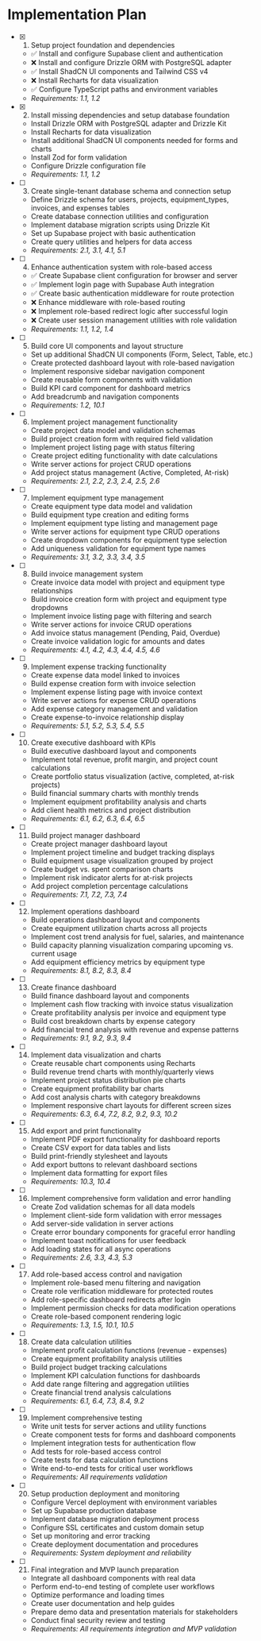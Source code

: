 # Implementation Plan

- [x] 1. Setup project foundation and dependencies
  - ✅ Install and configure Supabase client and authentication
  - ❌ Install and configure Drizzle ORM with PostgreSQL adapter
  - ✅ Install ShadCN UI components and Tailwind CSS v4
  - ❌ Install Recharts for data visualization
  - ✅ Configure TypeScript paths and environment variables
  - _Requirements: 1.1, 1.2_

- [x] 2. Install missing dependencies and setup database foundation

  - Install Drizzle ORM with PostgreSQL adapter and Drizzle Kit
  - Install Recharts for data visualization
  - Install additional ShadCN UI components needed for forms and charts
  - Install Zod for form validation
  - Configure Drizzle configuration file
  - _Requirements: 1.1, 1.2_

- [ ] 3. Create single-tenant database schema and connection setup
  - Define Drizzle schema for users, projects, equipment_types, invoices, and expenses tables
  - Create database connection utilities and configuration
  - Implement database migration scripts using Drizzle Kit
  - Set up Supabase project with basic authentication
  - Create query utilities and helpers for data access
  - _Requirements: 2.1, 3.1, 4.1, 5.1_

- [ ] 4. Enhance authentication system with role-based access
  - ✅ Create Supabase client configuration for browser and server
  - ✅ Implement login page with Supabase Auth integration
  - ✅ Create basic authentication middleware for route protection
  - ❌ Enhance middleware with role-based routing
  - ❌ Implement role-based redirect logic after successful login
  - ❌ Create user session management utilities with role validation
  - _Requirements: 1.1, 1.2, 1.4_

- [ ] 5. Build core UI components and layout structure
  - Set up additional ShadCN UI components (Form, Select, Table, etc.)
  - Create protected dashboard layout with role-based navigation
  - Implement responsive sidebar navigation component
  - Create reusable form components with validation
  - Build KPI card component for dashboard metrics
  - Add breadcrumb and navigation components
  - _Requirements: 1.2, 10.1_

- [ ] 6. Implement project management functionality
  - Create project data model and validation schemas
  - Build project creation form with required field validation
  - Implement project listing page with status filtering
  - Create project editing functionality with date calculations
  - Write server actions for project CRUD operations
  - Add project status management (Active, Completed, At-risk)
  - _Requirements: 2.1, 2.2, 2.3, 2.4, 2.5, 2.6_

- [ ] 7. Implement equipment type management
  - Create equipment type data model and validation
  - Build equipment type creation and editing forms
  - Implement equipment type listing and management page
  - Write server actions for equipment type CRUD operations
  - Create dropdown components for equipment type selection
  - Add uniqueness validation for equipment type names
  - _Requirements: 3.1, 3.2, 3.3, 3.4, 3.5_

- [ ] 8. Build invoice management system
  - Create invoice data model with project and equipment type relationships
  - Build invoice creation form with project and equipment type dropdowns
  - Implement invoice listing page with filtering and search
  - Write server actions for invoice CRUD operations
  - Add invoice status management (Pending, Paid, Overdue)
  - Create invoice validation logic for amounts and dates
  - _Requirements: 4.1, 4.2, 4.3, 4.4, 4.5, 4.6_

- [ ] 9. Implement expense tracking functionality
  - Create expense data model linked to invoices
  - Build expense creation form with invoice selection
  - Implement expense listing page with invoice context
  - Write server actions for expense CRUD operations
  - Add expense category management and validation
  - Create expense-to-invoice relationship display
  - _Requirements: 5.1, 5.2, 5.3, 5.4, 5.5_

- [ ] 10. Create executive dashboard with KPIs
  - Build executive dashboard layout and components
  - Implement total revenue, profit margin, and project count calculations
  - Create portfolio status visualization (active, completed, at-risk projects)
  - Build financial summary charts with monthly trends
  - Implement equipment profitability analysis and charts
  - Add client health metrics and project distribution
  - _Requirements: 6.1, 6.2, 6.3, 6.4, 6.5_

- [ ] 11. Build project manager dashboard
  - Create project manager dashboard layout
  - Implement project timeline and budget tracking displays
  - Build equipment usage visualization grouped by project
  - Create budget vs. spent comparison charts
  - Implement risk indicator alerts for at-risk projects
  - Add project completion percentage calculations
  - _Requirements: 7.1, 7.2, 7.3, 7.4_

- [ ] 12. Implement operations dashboard
  - Build operations dashboard layout and components
  - Create equipment utilization charts across all projects
  - Implement cost trend analysis for fuel, salaries, and maintenance
  - Build capacity planning visualization comparing upcoming vs. current usage
  - Add equipment efficiency metrics by equipment type
  - _Requirements: 8.1, 8.2, 8.3, 8.4_

- [ ] 13. Create finance dashboard
  - Build finance dashboard layout and components
  - Implement cash flow tracking with invoice status visualization
  - Create profitability analysis per invoice and equipment type
  - Build cost breakdown charts by expense category
  - Add financial trend analysis with revenue and expense patterns
  - _Requirements: 9.1, 9.2, 9.3, 9.4_

- [ ] 14. Implement data visualization and charts
  - Create reusable chart components using Recharts
  - Build revenue trend charts with monthly/quarterly views
  - Implement project status distribution pie charts
  - Create equipment profitability bar charts
  - Add cost analysis charts with category breakdowns
  - Implement responsive chart layouts for different screen sizes
  - _Requirements: 6.3, 6.4, 7.2, 8.2, 9.2, 9.3, 10.2_

- [ ] 15. Add export and print functionality
  - Implement PDF export functionality for dashboard reports
  - Create CSV export for data tables and lists
  - Build print-friendly stylesheet and layouts
  - Add export buttons to relevant dashboard sections
  - Implement data formatting for export files
  - _Requirements: 10.3, 10.4_

- [ ] 16. Implement comprehensive form validation and error handling
  - Create Zod validation schemas for all data models
  - Implement client-side form validation with error messages
  - Add server-side validation in server actions
  - Create error boundary components for graceful error handling
  - Implement toast notifications for user feedback
  - Add loading states for all async operations
  - _Requirements: 2.6, 3.3, 4.3, 5.3_

- [ ] 17. Add role-based access control and navigation
  - Implement role-based menu filtering and navigation
  - Create role verification middleware for protected routes
  - Add role-specific dashboard redirects after login
  - Implement permission checks for data modification operations
  - Create role-based component rendering logic
  - _Requirements: 1.3, 1.5, 10.1, 10.5_

- [ ] 18. Create data calculation utilities
  - Implement profit calculation functions (revenue - expenses)
  - Create equipment profitability analysis utilities
  - Build project budget tracking calculations
  - Implement KPI calculation functions for dashboards
  - Add date range filtering and aggregation utilities
  - Create financial trend analysis calculations
  - _Requirements: 6.1, 6.4, 7.3, 8.4, 9.2_

- [ ] 19. Implement comprehensive testing
  - Write unit tests for server actions and utility functions
  - Create component tests for forms and dashboard components
  - Implement integration tests for authentication flow
  - Add tests for role-based access control
  - Create tests for data calculation functions
  - Write end-to-end tests for critical user workflows
  - _Requirements: All requirements validation_

- [ ] 20. Setup production deployment and monitoring
  - Configure Vercel deployment with environment variables
  - Set up Supabase production database
  - Implement database migration deployment process
  - Configure SSL certificates and custom domain setup
  - Set up monitoring and error tracking
  - Create deployment documentation and procedures
  - _Requirements: System deployment and reliability_

- [ ] 21. Final integration and MVP launch preparation
  - Integrate all dashboard components with real data
  - Perform end-to-end testing of complete user workflows
  - Optimize performance and loading times
  - Create user documentation and help guides
  - Prepare demo data and presentation materials for stakeholders
  - Conduct final security review and testing
  - _Requirements: All requirements integration and MVP validation_